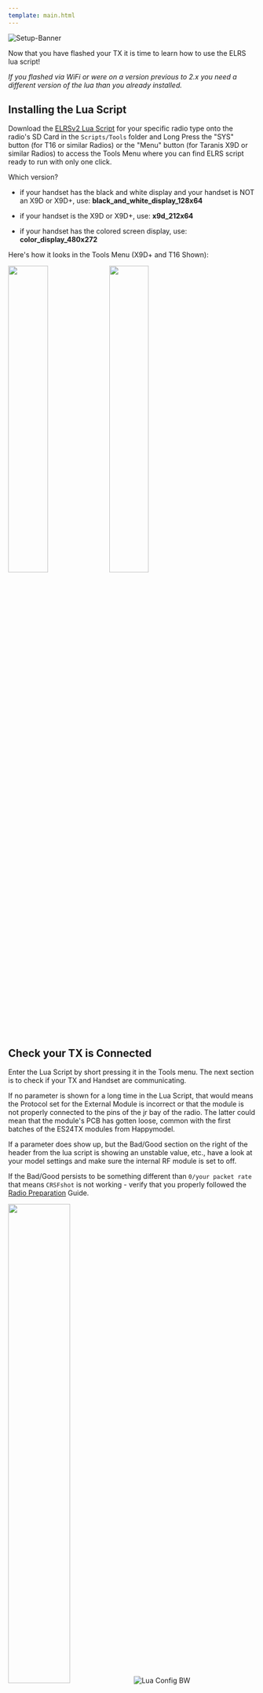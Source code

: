 ```yaml
---
template: main.html
---
```


![Setup-Banner](https://github.com/ExpressLRS/ExpressLRS-Hardware/raw/master/img/quick-start.png)

Now that you have flashed your TX it is time to learn how to use the ELRS lua script!

*If you flashed via WiFi or were on a version previous to 2.x you need a different version of the lua than you already installed.*

## Installing the Lua Script

Download the [ELRSv2 Lua Script](https://github.com/ExpressLRS/ExpressLRS/tree/master/src/lua) for your specific radio type onto the radio's SD Card in the `Scripts/Tools` folder and Long Press the "SYS" button (for T16 or similar Radios) or the "Menu" button (for Taranis X9D or similar Radios) to access the Tools Menu where you can find ELRS script ready to run with only one click.

Which version?

* if your handset has the black and white display and your handset is NOT an X9D or X9D+, use: **black_and_white_display_128x64**

* if your handset is the X9D or X9D+, use: **x9d_212x64**

* if your handset has the colored screen display, use: **color_display_480x272**

Here's how it looks in the Tools Menu (X9D+ and T16 Shown):

<img src="../../assets/images/lua1.jpg" width ="40%">
<img src="../../assets/images/lua2.jpg" width ="40%">

## Check your TX is Connected

Enter the Lua Script by short pressing it in the Tools menu. The next section is to check if your TX and Handset are communicating.

If no parameter is shown for a long time in the Lua Script, that would means the Protocol set for the External Module is incorrect or that the module is not properly connected to the pins of the jr bay of the radio. The latter could mean that the module's PCB has gotten loose, common with the first batches of the ES24TX modules from Happymodel.

If a parameter does show up, but the Bad/Good section on the right of the header from the lua script is showing an unstable value, etc., have a look at your model settings and make sure the internal RF module is set to off.

If the Bad/Good persists to be something different than `0/your packet rate` that means `CRSFshot` is not working - verify that you properly followed the [Radio Preparation](./../tx-prep) Guide.

<img src="../../assets/images/lua3.jpg" width = "50%"> ![Lua Config BW](../../assets/images/lua/config-bw.png)

The `simplify-serial-out   0519fd` from the photo above is the git commit hash of the firmware version that the module has. You can reference this hash from [Releases](https://github.com/ExpressLRS/ExpressLRS/releases).

## Understanding and Using the Lua Script
Now, we can explore the complexities of the lua script, and how to interpret each of it's many sections

### Packet Rate and Telemetry Ratio
These are shown as `Packet Rate` and `Telem Ratio` in the lua script, which allow you to change your performance parameters. 

For `Packet Rate`: the options for Team2.4 are: `50, 150, 250 & 500` Hz and the options for Team900 are `25, 50, 100 & 200` Hz. 

For `Telem Ratio`: the options are: `1/2, 1/4, 1/8, 1/16, 1/32, 1/64, 1/128 & off`. For more detail on what these mean for telemetry, there is further explanation [here](./../pre-1stflight/#telemetry) and [here](../../info/telem-bandwidth/).

### Model Configuration

Model Configurations can also be added using the CRSF Model Number for per-reciever settings customizability and lowered risk of accidentally connecting to multiple recievers at the same time. For more information on configuring this check out [this page](../../software/model-config-match/).

### TX Power
<img src="../../assets/images/lua/pwrrm.jpg" width = "30%"> ![TX Power BW](../../assets/images/lua/power-bw.png)

This is the first folder in the LUA script and allows to set your Max Power level and Dynamic Power. Pressing it enters the folder, If you want to exit the folder, press RTN.

For `Max Power`: the options are `10, 25, 50, 100, 250, 500, 1000 & 2000` mW. With Dynamic Power `off` this is the power level your TX transmits at. Selecting a power level higher that your TX supports will revert down to the max supported level.

For `Dynamic`: the options are `Off, On, AUX9, AUX10, AUX11, AUX12`. `Off` means that the TX will transmit at Max Power constantly. `On` means the TX will dynamically lower power below max to preserve energy. `AUX9-12` means that the TX can be changed from max power to dynamic power by changing the position of the switch where switch ON = dynamic power, switch OFF = max power. For more information, [this](../../software/dynamic-transmit-power) provides a deeper dive on the algorithm and usage.

### VTX Administrator
<img src="../../assets/images/lua/vtxrm.jpg" width = "30%"> ![VTX BW](../../assets/images/lua/vtx-bw.png)

This is the second folder in the LUA script and allows you to change your VTX settings directly from your radio. This requires some initial setup, but after that allows for quick VTX setting changes. Pressing it enters the folder, and if you want to exit the folder, press RTN.

VTX Settings are sent every time a new TLM connection is acquired, or when `[Send VTX]` is pressed. **VTX Administrator can only send data when disarmed**

For `Band`: the options are `Off, A, B, E, F, R & L`, which are the standard analog FPV bands. Off means that VTX Administrator will not send data.

For `Channel`: the options are `1, 2, 3, 4, 5, 6, 7 & 8` which are the standard channels in the above bands.

For `Pwr Lvl`: the options are `-, 1, 2, 3, 4, 5, 6, 7, & 8` which are the power levels that your VTX can do. Refer to your VTX table for the exact power levels - for example a vtx may have (1 = 25mW, 2 = 100mwW, 3 = 200mW, 4 = 500mW etc.).

For `Pitmode`: the options are `On & Off` which allow you to quickly switch into or out of pitmode

Finally pressing the `[Send VTX]` button sends your configuration and changes the VTXes settings.

### Bind
<img src="../../assets/images/lua/bindrm.jpg" width = "30%"> ![Bind BW](../../assets/images/lua/bind-bw.png)

Pressing the `[Bind]` button activates binding mode for traditional binding. For  more information check out this page on [binding](./../binding).

### Wifi Update (ESP32 TXes Only)
<img src="../../assets/images/lua/wifirm.jpg" width = "30%"> ![Wifi BW](../../assets/images/lua/wifi-bw.png)

Pressing the `[Wifi Update]` selection activates Wifi Update mode ESP32 TXes. Visit [this page](../../software/updating/wifi-updating) for instructions on how the updating process works. Reboot or change models to exit this mode.

### BLE Joystick (ESP32 TXes Only)
<img src="../../assets/images/lua/blerm.jpg" width = "30%"> ![BLE Joystick BW](../../assets/images/lua/blejoystick-bw.png)

Pressing the `[BLE Joystick]` selection activates Bluetooth mode which allows connection to most flight simulators through the bluetooth of your computer. Reboot or change models to exit this mode.